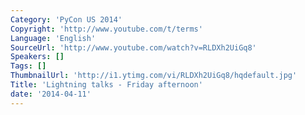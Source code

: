 ```yaml
---
Category: 'PyCon US 2014'
Copyright: 'http://www.youtube.com/t/terms'
Language: 'English'
SourceUrl: 'http://www.youtube.com/watch?v=RLDXh2UiGq8'
Speakers: []
Tags: []
ThumbnailUrl: 'http://i1.ytimg.com/vi/RLDXh2UiGq8/hqdefault.jpg'
Title: 'Lightning talks - Friday afternoon'
date: '2014-04-11'
---
```


